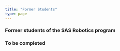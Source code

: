 ```yaml
---
title: "Former Students"
type: page
---
```


### Former students of the SAS Robotics program

### To be completed